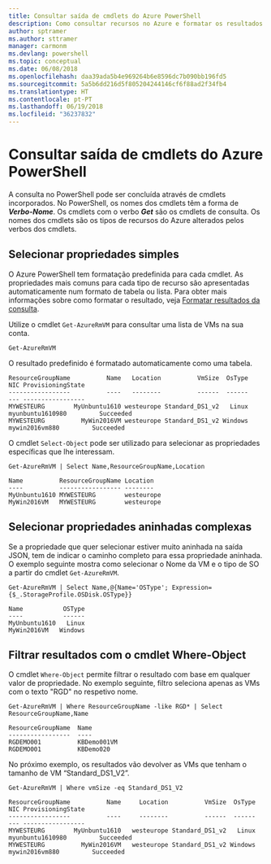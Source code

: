 ```yaml
---
title: Consultar saída de cmdlets do Azure PowerShell
description: Como consultar recursos no Azure e formatar os resultados.
author: sptramer
ms.author: sttramer
manager: carmonm
ms.devlang: powershell
ms.topic: conceptual
ms.date: 06/08/2018
ms.openlocfilehash: daa39ada5b4e969264b6e8596dc7b090bb196fd5
ms.sourcegitcommit: 5a5b6dd216d5f805204244146cf6f88ad2f34fb4
ms.translationtype: HT
ms.contentlocale: pt-PT
ms.lasthandoff: 06/19/2018
ms.locfileid: "36237832"
---
```

# <a name="query-output-of-azure-powershell-cmdlets"></a>Consultar saída de cmdlets do Azure PowerShell

A consulta no PowerShell pode ser concluída através de cmdlets incorporados. No PowerShell, os nomes dos cmdlets têm a forma de  **_Verbo-Nome_**. Os cmdlets com o verbo **_Get_** são os cmdlets de consulta. Os nomes dos cmdlets são os tipos de recursos do Azure alterados pelos verbos dos cmdlets.

## <a name="select-simple-properties"></a>Selecionar propriedades simples

O Azure PowerShell tem formatação predefinida para cada cmdlet. As propriedades mais comuns para cada tipo de recurso são apresentadas automaticamente num formato de tabela ou lista. Para obter mais informações sobre como formatar o resultado, veja [Formatar resultados da consulta](formatting-output.md).

Utilize o cmdlet `Get-AzureRmVM` para consultar uma lista de VMs na sua conta.

```azurepowershell-interactive
Get-AzureRmVM
```

O resultado predefinido é formatado automaticamente como uma tabela.

```output
ResourceGroupName          Name   Location          VmSize  OsType              NIC ProvisioningState
-----------------          ----   --------          ------  ------              --- -----------------
MYWESTEURG        MyUnbuntu1610 westeurope Standard_DS1_v2   Linux myunbuntu1610980         Succeeded
MYWESTEURG          MyWin2016VM westeurope Standard_DS1_v2 Windows   mywin2016vm880         Succeeded
```

O cmdlet `Select-Object` pode ser utilizado para selecionar as propriedades específicas que lhe interessam.

```azurepowershell-interactive
Get-AzureRmVM | Select Name,ResourceGroupName,Location
```

```output
Name          ResourceGroupName Location
----          ----------------- --------
MyUnbuntu1610 MYWESTEURG        westeurope
MyWin2016VM   MYWESTEURG        westeurope
```

## <a name="select-complex-nested-properties"></a>Selecionar propriedades aninhadas complexas

Se a propriedade que quer selecionar estiver muito aninhada na saída JSON, tem de indicar o caminho completo para essa propriedade aninhada. O exemplo seguinte mostra como selecionar o Nome da VM e o tipo de SO a partir do cmdlet `Get-AzureRmVM`.

```azurepowershell-interactive
Get-AzureRmVM | Select Name,@{Name='OSType'; Expression={$_.StorageProfile.OSDisk.OSType}}
```

```output
Name           OSType
----           ------
MyUnbuntu1610   Linux
MyWin2016VM   Windows
```

## <a name="filter-results-with-the-where-object-cmdlet"></a>Filtrar resultados com o cmdlet Where-Object

O cmdlet `Where-Object` permite filtrar o resultado com base em qualquer valor de propriedade. No exemplo seguinte, filtro seleciona apenas as VMs com o texto "RGD" no respetivo nome.

```azurepowershell-interactive
Get-AzureRmVM | Where ResourceGroupName -like RGD* | Select ResourceGroupName,Name
```

```output
ResourceGroupName  Name
-----------------  ----
RGDEMO001          KBDemo001VM
RGDEMO001          KBDemo020
```

No próximo exemplo, os resultados vão devolver as VMs que tenham o tamanho de VM “Standard_DS1_V2”.

```azurepowershell-interactive
Get-AzureRmVM | Where vmSize -eq Standard_DS1_V2
```

```output
ResourceGroupName          Name     Location          VmSize  OsType              NIC ProvisioningState
-----------------          ----     --------          ------  ------              --- -----------------
MYWESTEURG        MyUnbuntu1610   westeurope Standard_DS1_v2   Linux myunbuntu1610980         Succeeded
MYWESTEURG          MyWin2016VM   westeurope Standard_DS1_v2 Windows   mywin2016vm880         Succeeded
```